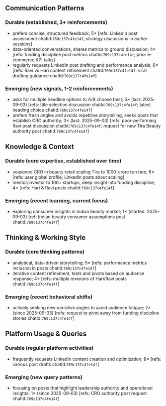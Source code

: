 ## Communication Patterns
### Durable (established, 3+ reinforcements)
- prefers concise, structured feedback; 5× [refs: LinkedIn post assessment chatId:`769c137c4fe14f`; strategy discussions in earlier sessions]
- data-oriented conversations, shares metrics to ground discussion; 4× [refs: funding discipline post metrics chatId:`769c137c4fe14f`; prior e-commerce KPI talks]
- regularly requests LinkedIn post drafting and performance analysis; 6× [refs: Ravi vs Hari content refinement chatId:`769c137c4fe14f`; viral drafting guidance chatId:`769c137c4fe14f`]

### Emerging (new signals, 1-2 reinforcements)
- asks for multiple headline options to A/B choose best; 5× (last: 2025-09-03) [refs: title selection discussion chatId:`769c137c4fe14f`; latest heading choice chatId:`769c137c4fe14f`]
- prefers fresh angles and avoids repetitive storytelling, seeks posts that establish CRO authority; 3× (last: 2025-09-03) [refs: poor-performing Ravi post discussion chatId:`769c137c4fe14f`; request for new Tira Beauty authority post chatId:`769c137c4fe14f`]

## Knowledge & Context
### Durable (core expertise, established over time)
- seasoned CRO in beauty retail scaling Tira to 1000-crore run rate; 6× [refs: user global profile; LinkedIn posts about scaling]
- mentor/investor to 100+ startups, deep insight into funding discipline; 4× [refs: Hari & Ravi posts chatId:`769c137c4fe14f`]

### Emerging (recent learning, current focus)
- exploring consumer insights in Indian beauty market; 1× (started: 2025-09-03) [ref: Indian beauty consumer assumptions post chatId:`769c137c4fe14f`]

## Thinking & Working Style
### Durable (core thinking patterns)
- analytical, data-driven storytelling; 5× [refs: performance metrics inclusion in posts chatId:`769c137c4fe14f`]
- iterative content refinement, tests and pivots based on audience response; 4× [refs: multiple revisions of Hari/Ravi posts chatId:`769c137c4fe14f`]

### Emerging (recent behavioral shifts)
- actively seeking new narrative angles to avoid audience fatigue; 2× (since 2025-09-03) [refs: request to pivot away from funding discipline stories chatId:`769c137c4fe14f`]

## Platform Usage & Queries
### Durable (regular platform activities)
- frequently requests LinkedIn content creation and optimization; 8× [refs: various post drafts chatId:`769c137c4fe14f`]

### Emerging (new query patterns)
- focusing on posts that highlight leadership authority and operational insights; 1× (since 2025-09-03) [refs: CRO authority post request chatId:`769c137c4fe14f`]